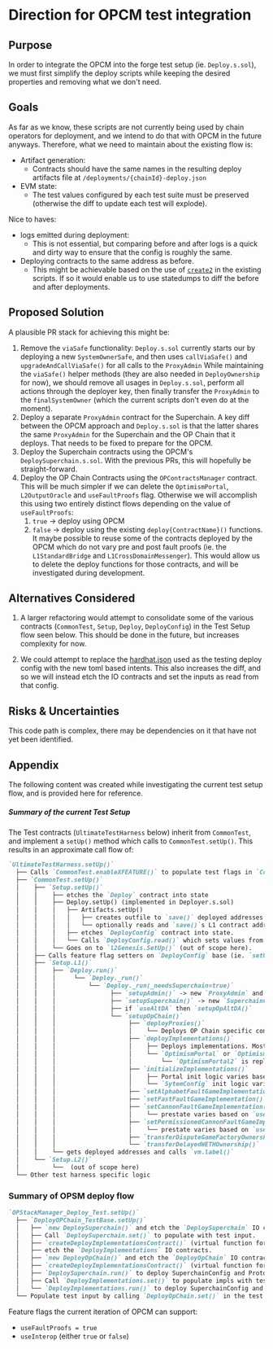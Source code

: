 # Direction for OPCM test integration

## Purpose

In order to integrate the OPCM into the forge test setup (ie. `Deploy.s.sol`), we must first
simplify the deploy scripts while keeping the desired properties and removing what we don't need.

## Goals

As far as we know, these scripts are not currently being used by chain operators for deployment, and
we intend to do that with OPCM in the future anyways. Therefore, what we need to maintain about the
existing flow is:
- Artifact generation:
  - Contracts should have the same names in the resulting deploy artifacts file at
    `/deployments/{chainId}-deploy.json`
- EVM state:
  - The test values configured by each test suite must be preserved (otherwise the diff to update
    each test will explode).

Nice to haves:
- logs emitted during deployment:
  - This is not essential, but comparing before and after logs is a quick and dirty way to ensure
    that the config is roughly the same.
- Deploying contracts to the same address as before.
  - This might be achievable based on the use of
    [`create2`](https://github.com/ethereum-optimism/optimism/blob/develop/packages/contracts-bedrock/scripts/deploy/Deploy.s.sol#L1703)
    in the existing scripts. If so it would enable us to use statedumps to diff the before and after
    deployments.

## Proposed Solution

A plausible PR stack for achieving this might be:

1. Remove the `viaSafe` functionality: `Deploy.s.sol` currently starts our by deploying a new
  `SystemOwnerSafe`, and then uses `callViaSafe()` and `upgradeAndCallViaSafe()` for all calls to
    the `ProxyAdmin` While maintaining the `viaSafe()` helper methods (they are also needed in
  `DeployOwnership` for now), we should remove all usages in `Deploy.s.sol`, perform all actions
    through the deployer key, then finally transfer the `ProxyAdmin` to the `finalSystemOwner`
    (which the current scripts don't even do at the moment).
2. Deploy a separate `ProxyAdmin` contract for the Superchain. A key diff between the OPCM approach
    and `Deploy.s.sol` is that the latter shares the same `ProxyAdmin` for the Superchain and the OP
    Chain that it deploys. That needs to be fixed to prepare for the OPCM.
3. Deploy the Superchain contracts using the OPCM's `DeploySuperchain.s.sol`. With the previous PRs,
    this will hopefully be straight-forward.
4. Deploy the OP Chain Contracts using the `OPContractsManager` contract. This will be much simpler
    if we can delete the `OptimismPortal`, `L2OutputOracle` and `useFaultProofs` flag. Otherwise we
    will accomplish this using two entirely distinct flows depending on the value of
    `useFaultProofs`:
      1. `true` -> deploy using OPCM
      2. `false` -> deploy using the existing `deploy{ContractName}()` functions. It maybe possible
         to reuse some of the contracts deployed by the OPCM which do not vary pre and post fault
         proofs (ie. the `L1StandardBridge` and `L1CrossDomainMessenger`). This would allow us to
         delete the deploy functions for those contracts, and will be investigated during
         development.

## Alternatives Considered

1. A larger refactoring would attempt to consolidate some of the various contracts (`CommonTest`,
`Setup`, `Deploy`, `DeployConfig`) in the Test Setup flow seen below. This should be done in the
future, but increases complexity for now.

2. We could attempt to replace the
   [hardhat.json](https://github.com/ethereum-optimism/optimism/blob/develop/packages/contracts-bedrock/deploy-config/hardhat.json#L1)
   used as the testing deploy config with the new toml based intents. This also increases the diff,
   and so we will instead etch the IO contracts and set the inputs as read from that config.

## Risks & Uncertainties

This code path is complex, there may be dependencies on it that have not yet been identified.

## Appendix

The following content was created while investigating the current test setup flow, and is provided
here for reference.

##### Summary of the current Test Setup

The Test contracts (`UltimateTestHarness` below) inherit from `CommonTest`, and implement a
`setUp()` method which calls to `CommonTest.setUp()`. This results in an approximate call flow of:

```md
`UltimateTestHarness.setUp()`
  ├── Calls `CommonTest.enableXFEATURE()` to populate test flags in `CommonTest`
  ├── `CommonTest.setUp()`
  │    ├── `Setup.setUp()`
  │    │    ├── etches the `Deploy` contract into state
  │    │    ├── Deploy.setUp() (implemented in Deployer.s.sol)
  │    │    │   ├── Artifacts.setUp()
  │    │    │   │   ├── creates outfile to `save()` deployed addresses to
  │    │    │   │   └── optionally reads and `save()`s L1 contract addresses from a `CONTRACT_ADDRESSES_PATH`
  │    │    │   ├── etches `DeployConfig` contract into state.
  │    │    │   └── Calls `DeployConfig.read()` which sets values from the config file into the `DeployConfig`s getters
  │    │    └── Goes on to `l2Genesis.SetUp()` (out of scope here).
  │    ├── Calls feature flag setters on `DeployConfig` base (ie. `setUseFaultProofs()`) depending on the values set in the Harness contract
  │    ├── `Setup.L1()`
  │    │    ├── `Deploy.run()`
  │    │    │     └── `Deploy._run()`
  │    │    │         └── `Deploy._run(_needsSuperchain=true)`
  │    │    │               ├── `setupAdmin()` -> new `ProxyAdmin` and `AddressMessenger`
  │    │    │               ├── `setupSuperchain()` -> new `SuperchainConfig` and `ProtocolVersions`
  │    │    │               ├── if `useAltDA` then `setupOpAltDA()`
  │    │    │               └── `setupOpChain()`
  │    │    │                    ├── `deployProxies()`
  │    │    │                    │    └── Deploys OP Chain specific contracts. Does not contains forking logic based on feature flags
  │    │    │                    ├── `deployImplementations()`
  │    │    │                    │    ├── Deploys implementations. Most of the feature flag specific logic is contained here.
  │    │    │                    │    └── `OptimismPortal` or `OptimismPortal2` is deployed based on `useFaultProofs`
  │    │    │                    │        └── `OptimismPortal2` is replaced with `OptimismPortalInterop` based on `useInterop()`
  │    │    │                    ├── `initializeImplementations()`
  │    │    │                    │    ├── Portal init logic varies based on `useFaultProofs`
  │    │    │                    │    └── `SytemConfig` init logic varies based on `useCustomGasToken`
  │    │    │                    ├── `setAlphabetFaultGameImplementation()`
  │    │    │                    ├── `setFastFaultGameImplementation()`
  │    │    │                    ├── `setCannonFaultGameImplementation()`
  │    │    │                    │    └── prestate varies based on `useMultiThreadedCannon`
  │    │    │                    ├── `setPermissionedCannonFaultGameImplementation()`
  │    │    │                    │    └── prestate varies based on `useMultiThreadedCannon`
  │    │    │                    ├── `transferDisputeGameFactoryOwnership()`
  │    │    │                    └── `transferDelayedWETHOwnership()`
  │    │    └── gets deployed addresses and calls `vm.label()`
  │    └── `Setup.L2()`
  │         └──  (out of scope here)
  └── Other test harness specific logic
```

### Summary of OPSM deploy flow

```md
`OPStackManager_Deploy_Test.setUp()`
  ├── `DeployOPChain_TestBase.setUp()`
  │   ├── `new DeploySuperchain()` and etch the `DeploySuperchain` IO contracts
  │   ├── Call `DeploySuperchain.set()` to populate with test input.
  │   ├── `createDeployImplementationsContract()` (virtual function for deploying different features)
  │   ├── etch the `DeployImplementations` IO contracts.
  │   ├── `new DeployOpChain()` and etch the `DeployOpChain` IO contracts. Defer `DeployOpChain.set()` calls for now.
  │   ├── `createDeployImplementationsContract()` (virtual function for deploying different features)
  │   ├── `DeploySuperchain.run()` to deploy SuperchainConfig and ProtocolVersions
  │   ├── Call `DeployImplementations.set()` to populate impls with test input
  │   └── `DeployImplementations.run()` to deploy SuperchainConfig and ProtocolVersions
  └── Populate test input by calling `DeployOpChain.set()` in the test suite.
```

Feature flags the current iteration of OPCM can support:
- `useFaultProofs = true`
- `useInterop` (either `true` or `false`)
